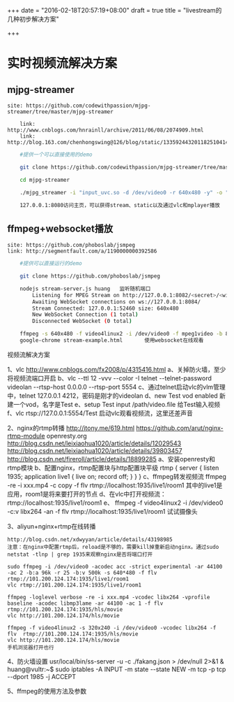 +++
date = "2016-02-18T20:57:19+08:00"
draft = true
title = "livestream的几种初步解决方案"

+++


实时视频流解决方案
===================

mjpg-streamer
-----------------

    site: https://github.com/codewithpassion/mjpg-streamer/tree/master/mjpg-streamer

	    link: http://www.cnblogs.com/hnrainll/archive/2011/06/08/2074909.html
	    link: http://blog.163.com/chenhongswing@126/blog/static/1335924432011825104144612/
```bash
    #提供一个可以直接使用的demo

    git clone https://github.com/codewithpassion/mjpg-streamer/tree/master/mjpg-streamer

    cd mjpg-streamer

    ./mjpg_streamer -i "input_uvc.so -d /dev/video0 -r 640x480 -y" -o "output_http.so -w ./www"

    127.0.0.1:8080访问主页，可以获得stream、static以及通过vlc和mplayer播放
```

ffmpeg+websocket播放
-------------------------

    site: https://github.com/phoboslab/jsmpeg
    link: http://segmentfault.com/a/1190000000392586

```bash
    #提供可以直接运行的demo

    git clone https://github.com/phoboslab/jsmpeg

    nodejs stream-server.js huang	监听随机端口
        Listening for MPEG Stream on http://127.0.0.1:8082/<secret>/<width>/<height>
        Awaiting WebSocket connections on ws://127.0.0.1:8084/
        Stream Connected: 127.0.0.1:52460 size: 640x480
        New WebSocket Connection (1 total)
        Disconnected WebSocket (0 total)

    ffmpeg -s 640x480 -f video4linux2 -i /dev/video0 -f mpeg1video -b 800k -r 30 http://localhost:8082/huang/640/480/		ffmpeg采集编码并发送视频流
    google-chrome stream-example.html		使用websocket在线观看
```

视频流解决方案

1、vlc
    http://www.cnblogs.com/fx2008/p/4315416.html
    a、关掉防火墙，至少将视频流端口开启
    b、vlc --ttl 12 -vvv --color -I telnet --telnet-password videolan --rtsp-host 0.0.0.0 --rtsp-port 5554
    c、通过telnet启动vlc的vlm管理中，telnet 127.0.0.1 4212，密码是刚才的videolan
    d、new Test vod enabled 新建一个vod，名字是Test
    e、setup Test input /path/video.file    给Test输入视频
    f、vlc rtsp://127.0.0.1:5554/Test 启动vlc观看视频流，这里还差声音

2、nginx的rtmp转播
    http://itony.me/619.html
    https://github.com/arut/nginx-rtmp-module
    openresty.org
    http://blog.csdn.net/leixiaohua1020/article/details/12029543
    http://blog.csdn.net/leixiaohua1020/article/details/39803457
    http://blog.csdn.net/fireroll/article/details/18899285
    a、安装openresty和rtmp模块
    b、配置nginx，rtmp配置块与http配置块平级
        rtmp {
            server {
                listen 1935;
                application live1 {
                    live on;
                    record off;
                }
            }
        }
    c、ffmpeg转发视频流  ffmpeg -re -i xxx.mp4 -c copy -f flv   rtmp://localhost:1935/live1/room1
        其中的live1是应用，room1是将来要打开的节点
    d、在vlc中打开视频流： rtmp://localhost:1935/live1/room1
    e、  ffmpeg -f video4linux2 -i /dev/video0 -c:v libx264 -an -f flv
    rtmp://localhost:1935/live1/room1 试试摄像头

3、aliyun+nginx+rtmp在线转播

    http://blog.csdn.net/xdwyyan/article/details/43198985
    注意：在nginx中配置rtmp后，reload是不够的，需要kill掉重新启动nginx。通过sudo
    netstat -tlnp | grep 1935来观察nginx是否将端口打开

    sudo ffmpeg -i /dev/video0 -acodec acc -strict experimental -ar 44100 -ac 2 -b:a 96k -r 25 -b:v 500k -s 640*480 -f flv rtmp://101.200.124.174:1935/live1/room1
    vlc rtmp://101.200.124.174:1935/live1/room1

    ffmpeg -loglevel verbose -re -i xxx.mp4 -vcodec libx264 -vprofile baseline -acodec libmp3lame -ar 44100 -ac 1 -f flv rtmp://101.200.124.174:1935/hls/movie
    vlc http://101.200.124.174/hls/movie

    ffmpeg -f video4linux2 -s 320x240 -i /dev/video0 -vcodec libx264 -f flv  rtmp://101.200.124.174:1935/hls/movie
    vlc http://101.200.124.174/hls/movie
    手机浏览器打开也行


4、防火墙设置
    usr/local/bin/ss-server -u -c ./fakang.json > /dev/null 2>&1 &
    huang@vultr:~$ sudo iptables -A INPUT -m state --state NEW -m tcp -p tcp --dport 1985 -j ACCEPT

5、ffmpeg的使用方法及参数
